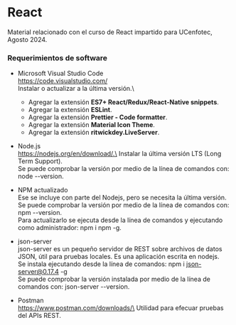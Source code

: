 # React
Material relacionado con el curso de React impartido para UCenfotec, Agosto 2024.

### Requerimientos de software
* Microsoft Visual Studio Code\
https://code.visualstudio.com/ \
Instalar o actualizar a la última versión.\
    * Agregar la extensión **ES7+ React/Redux/React-Native snippets**.
    * Agregar la extensión **ESLint**.
    * Agregar la extensión **Prettier - Code formatter**.
    * Agregar la extensión **Material Icon Theme**.
    * Agregar la extensión **ritwickdey.LiveServer**.
	
* Node.js\
https://nodejs.org/en/download/.\
Instalar la última versión LTS (Long Term Support).\
Se puede comprobar la versión por medio de la línea de comandos con: node --version.
	
* NPM actualizado\
Ese se incluye con parte del Nodejs, pero se necesita la última versión.\
Se puede comprobar la versión por medio de la línea de comandos con: npm --version.\
Para actualizarlo se ejecuta desde la línea de comandos y ejecutando como administrador: npm i npm -g.
 
* json-server\
json-server es un pequeño servidor de REST sobre archivos de datos JSON, útil para pruebas locales. Es una aplicación escrita en nodejs.\
Se instala ejecutando desde la línea de comandos: npm i json-server@0.17.4 -g\
Se puede comprobar la versión instalada por medio de la línea de comandos con: json-server --version.

* Postman\
https://www.postman.com/downloads/\
Utilidad para efecuar pruebas del APIs REST.
